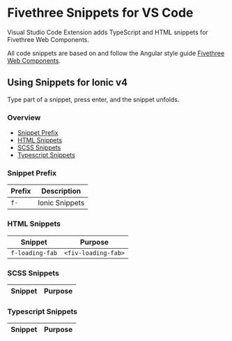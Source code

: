 # Fivethree Snippets for VS Code

Visual Studio Code Extension adds TypeScript and HTML snippets for Fivethree Web Components.

All code snippets are based on and follow the Angular style guide [Fivethree Web Components](https://github.com/fivethree-team/fivethree).

## Using Snippets for Ionic v4

Type part of a snippet, press enter, and the snippet unfolds.

### Overview
* [Snippet Prefix](https://github.com/fivethree-team/vscode-fivethree-snippets#snippet-prefix)
* [HTML Snippets](https://github.com/fivethree-team/vscode-fivethree-snippets#html-snippets)
* [SCSS Snippets](https://github.com/fivethree-team/vscode-fivethree-snippets#scss-snippets)
* [Typescript Snippets](https://github.com/fivethree-team/vscode-fivethree-snippets#typescript-snippets)

### Snippet Prefix

| Prefix | Description |
| ------- | ----------|
| `f-` | Ionic Snippets |

### HTML Snippets

| Snippet                      | Purpose                                                      |
| ---------------------------- | ------------------------------------------------------------ |
| `f-loading-fab`                | `<fiv-loading-fab>`                                                    |

### SCSS Snippets

| Snippet                      | Purpose                                                      |
| ---------------------------- | ------------------------------------------------------------ |

### Typescript Snippets

| Snippet                      | Purpose                                                      |
| ---------------------------- | ------------------------------------------------------------ |

